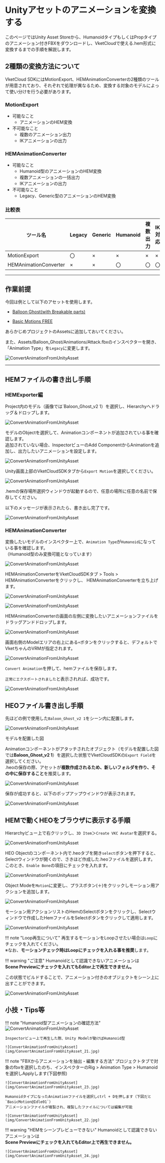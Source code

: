 # Unityアセットのアニメーションを変換する

このページではUnity Asset Storeから、HumanoidタイプもしくはPropタイプのアニメーション付きFBXをダウンロードし、VketCloudで使える.hem形式に変換するまでの手順を解説します。

## 2種類の変換方法について

VketCloud SDKにはMotionExport、HEMAnimationConverterの2種類のツールが用意されており、それぞれで処理が異なるため、変換する対象のモデルによって使い分けを行う必要があります。

### MotionExport

- 可能なこと
    - アニメーションのHEM変換
- 不可能なこと
    - 複数のアニメーション出力
    - IKアニメーションの出力

### HEMAnimationConverter

- 可能なこと
    - Humanoid型のアニメーションのHEM変換
    - 複数アニメーションの一括出力
    - IKアニメーションの出力
- 不可能なこと
    - Legacy、Generic型のアニメーションのHEM変換

### 比較表

| ツール名 | Legacy | Generic| Humanoid | 複数出力 | IK対応 | 
| -- | -- | -- | -- | -- | -- |
| MotionExport | 〇 | × | × | × | × |
| HEMAnimationConverter | × | × | 〇 | 〇 | 〇 |

---

## 作業前提

今回は例として以下のアセットを使用します。

- [Balloon Ghost(with Breakable parts)](https://assetstore.unity.com/packages/3d/animations/balloon-ghost-with-breakable-parts-209499)

- [Basic Motions FREE](https://assetstore.unity.com/packages/3d/animations/basic-motions-free-154271)

あらかじめプロジェクトのAssetsに追加しておいてください。

また、Assets/Balloon_Ghost/Animations/Attack.fbxのインスペクターを開き、  
「Animation Type」を`Legacy`に変更します。

![ConvertAnimationFromUnityAsset](img/ConvertAnimationFromUnityAsset_01.jpg)

---

## HEMファイルの書き出し手順

### HEMExporter編

Project内のモデル（画像では`Baloon_Ghost_v2 1）を選択し、Hierarchyへドラッグ＆ドロップします。

![ConvertAnimationFromUnityAsset](img/ConvertAnimationFromUnityAsset_02.jpg)

モデルのObjectを選択して、Animationコンポーネントが追加されている事を確認します。  
追加されていない場合、InspectorビューのAdd ComponentからAnimationを追加し、出力したいアニメーションを設定します。

![ConvertAnimationFromUnityAsset](img/ConvertAnimationFromUnityAsset_03.jpg)

Unity画面上部のVketCloudSDKタブから`Export Motion`を選択してください。

![ConvertAnimationFromUnityAsset](img/ConvertAnimationFromUnityAsset_04.jpg)

.hemの保存場所選択ウィンドウが起動するので、任意の場所に任意の名前で保存してください。  

以下のメッセージが表示されたら、書き出し完了です。

![ConvertAnimationFromUnityAsset](img/ConvertAnimationFromUnityAsset_05.jpg)

### HEMAnimationConverter

変換したいモデルのインスペクター上で、`Animation Type`が`Humanoid`になっている事を確認します。  
（Humanoid型のみ変換可能となっています）

![ConvertAnimationFromUnityAsset](img/ConvertAnimationFromUnityAsset_06.jpg)

HEMAnimationConverterをVketCloudSDKタブ > Tools > HEMAnimationConverterをクリックし、  HEMAnimationConverterを立ち上げます。

![ConvertAnimationFromUnityAsset](img/ConvertAnimationFromUnityAsset_07.jpg)

![ConvertAnimationFromUnityAsset](img/ConvertAnimationFromUnityAsset_08.jpg)

HEMAnimationConverterの画面の左側に変換したいアニメーションファイルをドラッグアンドドロップします。

![ConvertAnimationFromUnityAsset](img/ConvertAnimationFromUnityAsset_09.jpg)

画面右側のModelエリアの右上にある`+`ボタンをクリックすると、デフォルトでVketちゃんのVRMが指定されます。

![ConvertAnimationFromUnityAsset](img/ConvertAnimationFromUnityAsset_10.jpg)

`Convert Animation`を押して、hemファイルを保存します。  

`正常にエクスポートされました`と表示されれば、成功です。

![ConvertAnimationFromUnityAsset](img/ConvertAnimationFromUnityAsset_11.jpg)

## HEOファイル書き出し手順

先ほどの例で使用した`Baloon_Ghost_v2 1`をシーン内に配置します。  

![ConvertAnimationFromUnityAsset](img/ConvertAnimationFromUnityAsset_12.jpg)

モデルを配置した図

Animationコンポーネントがアタッチされたオブジェクト（モデルを配置した図では**Baloon\_Ghost\_v2 1**）を選択した状態でVketCloudSDKの`Export Field`を選択してください。  
.heoの保存の際、アセットが**複数作成されるため、新しいフォルダを作り、その中に保存すること**を推奨します。

![ConvertAnimationFromUnityAsset](img/ConvertAnimationFromUnityAsset_13.jpg)

保存が成功すると、以下のポップアップウインドウが表示されます。

![ConvertAnimationFromUnityAsset](img/ConvertAnimationFromUnityAsset_14.jpg)

## HEMで動くHEOをブラウザに表示する手順

Hierarchyビュー上で右クリックし、`3D Item`＞`Create VKC Avatar`を選択する。

![ConvertAnimationFromUnityAsset](img/ConvertAnimationFromUnityAsset_15.jpg)

HEO Objectのコンポーネント内で.heoタブを開き`select`ボタンを押下すると、Selectウィンドウが開くので、さきほど作成した.heoファイルを選択します。  
このとき、`Enable Bone`の項目にチェックを入れます。

![ConvertAnimationFromUnityAsset](img/ConvertAnimationFromUnityAsset_16.jpg)

Object Modeを`Motion`に変更し、プラスボタン(＋)をクリックしモーション用アクションを追加します。

![ConvertAnimationFromUnityAsset](img/ConvertAnimationFromUnityAsset_17.jpg)

モーション用アクションリストのHemのSelectボタンをクリックし、Selectウィンドウで作成したHemファイルをSelectボタンをクリックして適用します。

![ConvertAnimationFromUnityAsset](img/ConvertAnimationFromUnityAsset_18.jpg)

!!! note "Loop再生について"
    再生するモーションをLoopさせたい場合は`Loop`にチェックを入れてください。  <br>
    ※なお、**モーションチェック時はLoopにチェックを入れる事を推奨**します。

!!! warning "ご注意"
    Humanoidとして認識できないアニメーションは<br>
    **Scene Previewにチェックを入れてもEditor上で再生できません。**

この状態でビルドすることで、アニメーション付きのオブジェクトをシーン上に出すことができます。

![ConvertAnimationFromUnityAsset](img/ConvertAnimationFromUnityAsset_19.gif)

## 小技・Tips等

!!! note "Humanoid型アニメーションの確認方法"
    ![ConvertAnimationFromUnityAsset](img/ConvertAnimationFromUnityAsset_20.jpg)

    Inspectorビュー上で再生した際、Unity Modelが動けばHumanoid型

    ![ConvertAnimationFromUnityAsset](img/ConvertAnimationFromUnityAsset_21.jpg)

!!! note "FBXからアニメーションを抽出・編集する方法"
    プロジェクトタブで対象のfbxを選択したのち、インスペクターのRig > Animation Type > Humanoidを選択しApplyします(下図参照)  

    ![ConvertAnimationFromUnityAsset](img/ConvertAnimationFromUnityAsset_23.jpg)

    HumanoidタイプになったAnimationファイルを選択しctrl + Dを押します（下図だと`BasicMotion@Idle01`）  
    アニメーションファイルが複製され、複製したファイルについては編集が可能

    ![ConvertAnimationFromUnityAsset](img/ConvertAnimationFromUnityAsset_22.jpg)

!!! warning "HEMをシーンプレビューできない"
    Humanoidとして認識できないアニメーションは    
    **Scene Previewにチェックを入れてもEditor上で再生できません。**

    ![ConvertAnimationFromUnityAsset](img/ConvertAnimationFromUnityAsset_24.jpg)